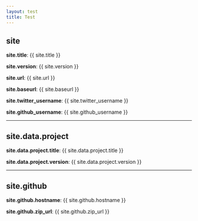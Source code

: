 ```yaml
---
layout: test
title: Test
---
```


## site

**site.title**: {{ site.title }}

**site.version**: {{ site.version }}

**site.url**: {{ site.url }}

**site.baseurl**: {{ site.baseurl }}

**site.twitter_username**: {{ site.twitter_username }}

**site.github_username**: {{ site.github_username }}

---

## site.data.project

**site.data.project.title**: {{ site.data.project.title }}

**site.data.project.version**: {{ site.data.project.version }}

---

## site.github

**site.github.hostname**: {{ site.github.hostname }}

**site.github.zip_url**: {{ site.github.zip_url }}

